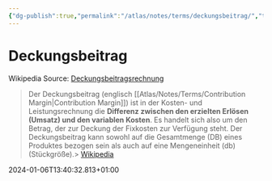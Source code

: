 ```yaml
---
{"dg-publish":true,"permalink":"/atlas/notes/terms/deckungsbeitrag/","tags":["class/termNote"],"noteIcon":""}
---
```


# Deckungsbeitrag

Wikipedia Source: [Deckungsbeitragsrechnung](https://de.wikipedia.org/wiki/Deckungsbeitragsrechnung)

> Der Deckungsbeitrag (englisch [[Atlas/Notes/Terms/Contribution Margin\|Contribution Margin]]) ist in der Kosten- und Leistungsrechnung die **Differenz zwischen den erzielten Erlösen (Umsatz) und den variablen Kosten**. Es handelt sich also um den Betrag, der zur Deckung der Fixkosten zur Verfügung steht. Der Deckungsbeitrag kann sowohl auf die Gesamtmenge (DB) eines Produktes bezogen sein als auch auf eine Mengeneinheit (db) (Stückgröße).>
> [Wikipedia](https://DE.wikipedia.org/wiki/Deckungsbeitrag)

2024-01-06T13:40:32.813+01:00
